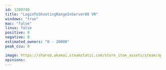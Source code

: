 ```yaml
---
id: 1200740
title: "LoginToShootingRangeInServer00 VR"
windows: "true"
mac: "false"
linux: false
positive: 0
negative: 0
estimated_owners: "0 - 20000"
peak_ccu: 0

image: https://shared.akamai.steamstatic.com/store_item_assets/steam/apps/1200740/header.jpg?t=1584329029
opinions:
---
```

